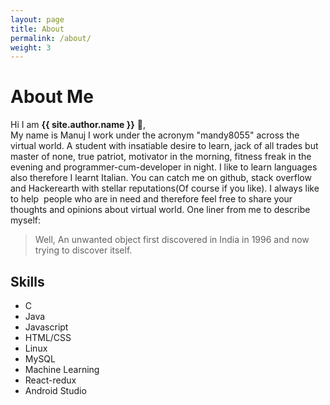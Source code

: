 ```yaml
---
layout: page
title: About
permalink: /about/
weight: 3
---
```


# **About Me**

Hi I am **{{ site.author.name }}** :wave:,<br>
My name is Manuj I work under the acronym "mandy8055" across the virtual world. A student with insatiable desire to learn, jack of all trades but master of none, true patriot, motivator in the morning, fitness freak in the evening and programmer-cum-developer in night. I like to learn languages also therefore I learnt Italian. You can catch me on github, stack overflow and Hackerearth with stellar reputations(Of course if you like). I always like to help  people who are in need and therefore feel free to share your thoughts and opinions about virtual world. One liner from me to describe myself:

<blockquote>Well, An unwanted object first discovered in India in 1996 and now trying to discover itself.</blockquote>

 
<!-- <div class="row">
{% include about/skills.html title="Programming Skills" source=site.data.programming-skills %}
{% include about/skills.html title="Other Skills" source=site.data.other-skills %}
</div> -->

<!-- ## **Achievements**
- Achieved Certificate of Recognition in GirlScript Summer of Code 2018
- Won **Gold** in Coding Hackathon at **Inter IIT Tech Meet 2018 and 2019**
- Achieved Certificate of Appreciation from IIT Jammu for Sports Fest 2018
- Selected in **GSoC 2019**
- Secured place in top 20 teams in Pan IIT Hackathon 2019
- Cracked JEE main and JEE Advanced 2016 -->

## **Skills**
- C
- Java
- Javascript
- HTML/CSS
- Linux
- MySQL
- Machine Learning
- React-redux
- Android Studio

<!-- ## **Internships**
<div class="row">
{% include about/timeline.html %}
</div> -->